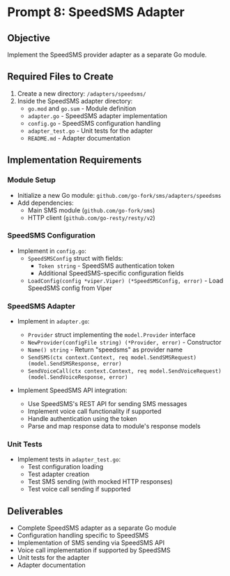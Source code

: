 # Prompt 8: SpeedSMS Adapter

## Objective
Implement the SpeedSMS provider adapter as a separate Go module.

## Required Files to Create

1. Create a new directory: `/adapters/speedsms/`
2. Inside the SpeedSMS adapter directory:
   - `go.mod` and `go.sum` - Module definition
   - `adapter.go` - SpeedSMS adapter implementation
   - `config.go` - SpeedSMS configuration handling
   - `adapter_test.go` - Unit tests for the adapter
   - `README.md` - Adapter documentation

## Implementation Requirements

### Module Setup
- Initialize a new Go module: `github.com/go-fork/sms/adapters/speedsms`
- Add dependencies:
  - Main SMS module (`github.com/go-fork/sms`)
  - HTTP client (`github.com/go-resty/resty/v2`)

### SpeedSMS Configuration
- Implement in `config.go`:
  - `SpeedSMSConfig` struct with fields:
    - `Token string` - SpeedSMS authentication token
    - Additional SpeedSMS-specific configuration fields
  - `LoadConfig(config *viper.Viper) (*SpeedSMSConfig, error)` - Load SpeedSMS config from Viper

### SpeedSMS Adapter
- Implement in `adapter.go`:
  - `Provider` struct implementing the `model.Provider` interface
  - `NewProvider(configFile string) (*Provider, error)` - Constructor
  - `Name() string` - Return "speedsms" as provider name
  - `SendSMS(ctx context.Context, req model.SendSMSRequest) (model.SendSMSResponse, error)`
  - `SendVoiceCall(ctx context.Context, req model.SendVoiceRequest) (model.SendVoiceResponse, error)`
  
- Implement SpeedSMS API integration:
  - Use SpeedSMS's REST API for sending SMS messages
  - Implement voice call functionality if supported
  - Handle authentication using the token
  - Parse and map response data to module's response models

### Unit Tests
- Implement tests in `adapter_test.go`:
  - Test configuration loading
  - Test adapter creation
  - Test SMS sending (with mocked HTTP responses)
  - Test voice call sending if supported

## Deliverables
- Complete SpeedSMS adapter as a separate Go module
- Configuration handling specific to SpeedSMS
- Implementation of SMS sending via SpeedSMS API
- Voice call implementation if supported by SpeedSMS
- Unit tests for the adapter
- Adapter documentation
